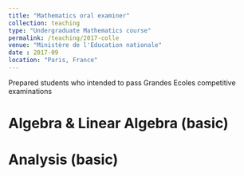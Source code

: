 ```yaml
---
title: "Mathematics oral examiner"
collection: teaching
type: "Undergraduate Mathematics course"
permalink: /teaching/2017-colle
venue: "Ministère de l'Education nationale"
date : 2017-09
location: "Paris, France"
---
```


Prepared students who intended to pass Grandes Ecoles competitive examinations

Algebra & Linear Algebra (basic)
======

Analysis (basic)
======

